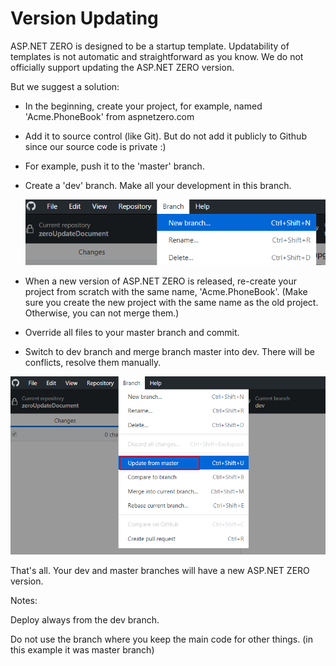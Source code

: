 # Version Updating

ASP.NET ZERO is designed to be a startup template. Updatability of templates is not automatic and straightforward as you know. We do not officially support updating the ASP.NET ZERO version.

But we suggest a solution:

- In the beginning, create your project, for example, named 'Acme.PhoneBook' from aspnetzero.com

- Add it to source control (like Git). But do not add it publicly to Github since our source code is private :)

- For example, push it to the 'master' branch.

- Create a 'dev' branch. Make all your development in this branch.

  ![version-update-new-brach](images\version-update-new-brach.png)

- When a new version of ASP.NET ZERO is released, re-create your project from scratch with the same name, 'Acme.PhoneBook'. (Make sure you create the new project with the same name as the old project. Otherwise, you can not merge them.)

- Override all files to your master branch and commit.

- Switch to dev branch and merge branch master into dev. There will be conflicts, resolve them manually.

![version-update-update-from-master](images\version-update-update-from-master.png)

That's all. Your dev and master branches will have a new ASP.NET ZERO version.

Notes:

 Deploy always from the dev branch.

 Do not use the branch where you keep the main code for other things. (in this example it was master branch)

